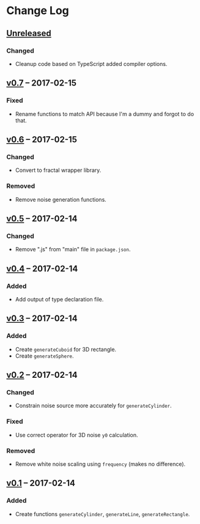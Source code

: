 # Change Log

## [Unreleased]
### Changed
- Cleanup code based on TypeScript added compiler options.

## [v0.7] – 2017-02-15
### Fixed
- Rename functions to match API because I'm a dummy and forgot to do that.

## [v0.6] – 2017-02-15
### Changed
- Convert to fractal wrapper library.

### Removed
- Remove noise generation functions.

## [v0.5] – 2017-02-14
### Changed
- Remove ".js" from "main" file in `package.json`.

## [v0.4] – 2017-02-14
### Added
- Add output of type declaration file.

## [v0.3] – 2017-02-14
### Added
- Create `generateCuboid` for 3D rectangle.
- Create `generateSphere`.

## [v0.2] – 2017-02-14
### Changed
- Constrain noise source more accurately for `generateCylinder`.

### Fixed
- Use correct operator for 3D noise `y0` calculation.

### Removed
- Remove white noise scaling using `frequency` (makes no difference).

## [v0.1] – 2017-02-14
### Added
- Create functions `generateCylinder`, `generateLine`, `generateRectangle`.

[Unreleased]: https://github.com/joshforisha/fractal-noise-js/compare/v0.7...HEAD
[v0.7]: https://github.com/joshforisha/fractal-noise-js/compare/v0.6...v0.7
[v0.6]: https://github.com/joshforisha/fractal-noise-js/compare/v0.5...v0.6
[v0.5]: https://github.com/joshforisha/fractal-noise-js/compare/v0.4...v0.5
[v0.4]: https://github.com/joshforisha/fractal-noise-js/compare/v0.3...v0.4
[v0.3]: https://github.com/joshforisha/fractal-noise-js/compare/v0.2...v0.3
[v0.2]: https://github.com/joshforisha/fractal-noise-js/compare/v0.1...v0.2
[v0.1]: https://github.com/joshforisha/fractal-noise-js/releases/tag/v0.1
